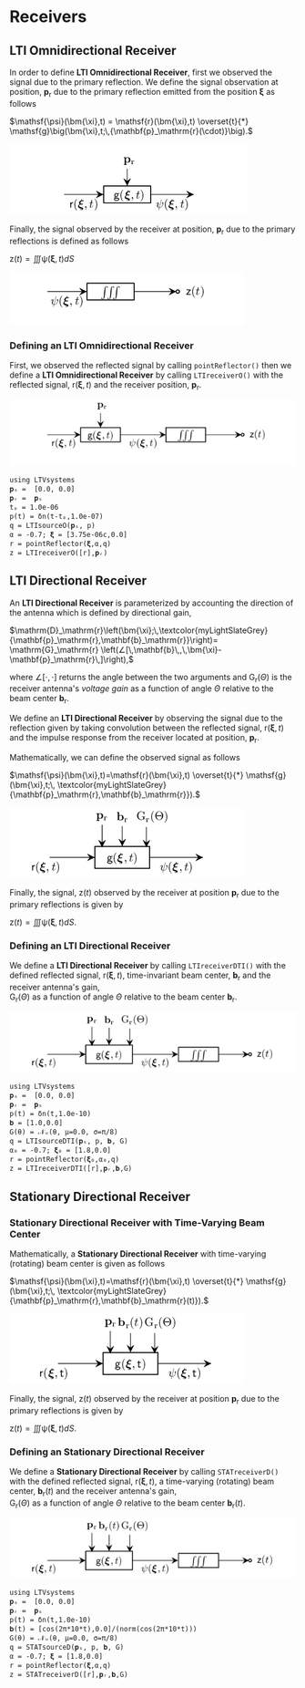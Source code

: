 # Receivers

## LTI Omnidirectional Receiver

In order to define **LTI Omnidirectional Receiver**, first we observed the signal due to the primary reflection. We define the signal observation at position, $\mathbf{p}_\mathrm{r}$
due to the primary reflection emitted from the position $\bm{\xi}$ as follows 

$\mathsf{\psi}(\bm{\xi},t) = \mathsf{r}(\bm{\xi},t) \overset{t}{*} \mathsf{g}\big(\bm{\xi},t;\,{\mathbf{p}_\mathrm{r}(\cdot)}\big).$

![](https://raw.githubusercontent.com/NMSU-ISA/LTVsystems/main/docs/src/assets/LTI_receivers.png)

Finally, the signal observed by the receiver at position, $\mathbf{p}_\mathrm{r}$ due to the primary reflections is defined as follows

$\mathsf{z}(t) = ∭ \mathsf{\psi}(\bm{\xi},t) dS$

![](https://raw.githubusercontent.com/NMSU-ISA/LTVsystems/main/docs/src/assets/Integrator_BD.png)

### Defining an LTI Omnidirectional Receiver

First, we observed the reflected signal by  calling `pointReflector()` then we define a  **LTI Omnidirectional Receiver** by calling `LTIreceiverO()` with the reflected signal, $\mathsf{r}(\bm{\xi},t)$ and the receiver position, $\mathbf{p}_\mathrm{r}$.

![](https://raw.githubusercontent.com/NMSU-ISA/LTVsystems/main/docs/src/assets/LTIOmni_Receiverblock.png)

```@example
using LTVsystems
𝐩ₛ =  [0.0, 0.0]
𝐩ᵣ =  𝐩ₛ
tₚ = 1.0e-06
p(t) = δn(t-tₚ,1.0e-07)
q = LTIsourceO(𝐩ₛ, p)
α = -0.7; 𝛏 = [3.75e-06c,0.0]
r = pointReflector(𝛏,α,q)
z = LTIreceiverO([r],𝐩ᵣ)
```

## LTI Directional Receiver

An **LTI Directional Receiver** is parameterized by accounting the direction of the antenna which is defined by directional gain,

$\mathrm{D}_\mathrm{r}\left(\bm{\xi};\,\textcolor{myLightSlateGrey}
{\mathbf{p}_\mathrm{r},\mathbf{b}_\mathrm{r}}\right)= \mathrm{G}_\mathrm{r}
\left(∠[\,\mathbf{b}\,,\,\bm{\xi}-\mathbf{p}_\mathrm{r}\,]\right),$

where $∠[⋅,⋅]$ returns the angle between the two arguments and $\mathrm{G}_\mathrm{r}(\Theta)$
is the receiver antenna's $\textit{voltage gain}$ as a function of angle $\Theta$ relative to the beam center $\mathbf{b}_\mathrm{r}$.

We define an **LTI Directional Receiver** by observing the signal due to the reflection given by taking convolution between the reflected signal, $\mathsf{r}(\bm{\xi},t)$ and the impulse response from the receiver located at position, $\mathbf{p}_\mathrm{r}$.

Mathematically, we can define the observed signal as follows


$\mathsf{\psi}(\bm{\xi},t)=\mathsf{r}(\bm{\xi},t) \overset{t}{*} \mathsf{g}(\bm{\xi},t;\,
\textcolor{myLightSlateGrey}{\mathbf{p}_\mathrm{r},\mathbf{b}_\mathrm{r}}).$

![](https://raw.githubusercontent.com/NMSU-ISA/LTVsystems/main/docs/src/assets/Dir_Receiver.png)

Finally, the signal, $\mathsf{z}(t)$ observed by the receiver at position $\mathbf{p}_\mathrm{r}$ due to the primary reflections is given by 

$\mathsf{z}(t) = ∭ \mathsf{\psi}(\bm{\xi},t) dS.$

### Defining an LTI Directional Receiver

We define a  **LTI Directional Receiver** by calling `LTIreceiverDTI()` with the defined reflected signal, $\mathsf{r}(\bm{\xi},t)$, time-invariant beam center,
$\bm{b}_\mathrm{r}$ and the receiver antenna's gain,  
$\mathrm{G}_\mathrm{r}(\Theta)$ as a function of angle $\Theta$ relative to the beam center $\bm{b}_\mathrm{r}$.

![](https://raw.githubusercontent.com/NMSU-ISA/LTVsystems/main/docs/src/assets/Dir_Receiverall.png)

```@example
using LTVsystems
𝐩ₛ =  [0.0, 0.0]
𝐩ᵣ =  𝐩ₛ
p(t) = δn(t,1.0e-10)
𝐛 = [1.0,0.0]
G(θ) = 𝒩ᵤ(θ, μ=0.0, σ=π/8)
q = LTIsourceDTI(𝐩ₛ, p, 𝐛, G)
α₀ = -0.7; 𝛏₀ = [1.8,0.0]
r = pointReflector(𝛏₀,α₀,q)
z = LTIreceiverDTI([r],𝐩ᵣ,𝐛,G)
```
## Stationary Directional Receiver

### Stationary Directional Receiver with Time-Varying Beam Center

Mathematically, a **Stationary Directional Receiver** with time-varying (rotating) beam center is given as follows

$\mathsf{\psi}(\bm{\xi},t)=\mathsf{r}(\bm{\xi},t) \overset{t}{*} \mathsf{g}(\bm{\xi},t;\,
\textcolor{myLightSlateGrey}{\mathbf{p}_\mathrm{r},\mathbf{b}_\mathrm{r}(t)}).$

![](https://raw.githubusercontent.com/NMSU-ISA/LTVsystems/main/docs/src/assets/StationaryDir_Receiver.png)

Finally, the signal, $\mathsf{z}(t)$ observed by the receiver at position $\mathbf{p}_\mathrm{r}$ due to the primary reflections is given by 

$\mathsf{z}(t) = ∭ \mathsf{\psi}(\bm{\xi},t) dS.$

### Defining an Stationary Directional Receiver

We define a  **Stationary Directional Receiver** by calling `STATreceiverD()` with the defined reflected signal, $\mathsf{r}(\bm{\xi},t)$, a time-varying (rotating) beam center,
$\bm{b}_\mathrm{r}(t)$ and the receiver antenna's gain,  
$\mathrm{G}_\mathrm{r}(\Theta)$ as a function of angle $\Theta$ relative to the beam center $\bm{b}_\mathrm{r}(t)$.

![](https://raw.githubusercontent.com/NMSU-ISA/LTVsystems/main/docs/src/assets/StationaryDir_Receiverall.png)

```@example
using LTVsystems
𝐩ₛ =  [0.0, 0.0]
𝐩ᵣ =  𝐩ₛ
p(t) = δn(t,1.0e-10)
𝐛(t) = [cos(2π*10*t),0.0]/(norm(cos(2π*10*t)))
G(θ) = 𝒩ᵤ(θ, μ=0.0, σ=π/8)
q = STATsourceD(𝐩ₛ, p, 𝐛, G)
α = -0.7; 𝛏 = [1.8,0.0]
r = pointReflector(𝛏,α,q)
z = STATreceiverD([r],𝐩ᵣ,𝐛,G)
```
